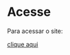 # Acesse

Para acessar  o site:

[clique aqui](git@github.com:valeriasouza28/desco-frontend-atv3.git)
